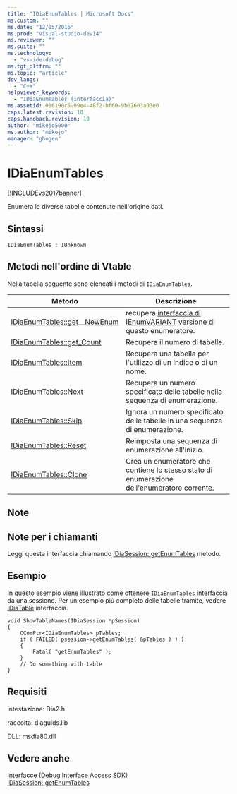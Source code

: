 ```yaml
---
title: "IDiaEnumTables | Microsoft Docs"
ms.custom: ""
ms.date: "12/05/2016"
ms.prod: "visual-studio-dev14"
ms.reviewer: ""
ms.suite: ""
ms.technology: 
  - "vs-ide-debug"
ms.tgt_pltfrm: ""
ms.topic: "article"
dev_langs: 
  - "C++"
helpviewer_keywords: 
  - "IDiaEnumTables (interfaccia)"
ms.assetid: 016190c5-09e4-48f2-bf60-9b02603a03e0
caps.latest.revision: 10
caps.handback.revision: 10
author: "mikejo5000"
ms.author: "mikejo"
manager: "ghogen"
---
```

# IDiaEnumTables
[!INCLUDE[vs2017banner](../../code-quality/includes/vs2017banner.md)]

Enumera le diverse tabelle contenute nell'origine dati.  
  
## Sintassi  
  
```  
IDiaEnumTables : IUnknown  
```  
  
## Metodi nell'ordine di Vtable  
 Nella tabella seguente sono elencati i metodi di `IDiaEnumTables`.  
  
|Metodo|Descrizione|  
|------------|-----------------|  
|[IDiaEnumTables::get\_\_NewEnum](../../debugger/debug-interface-access/idiaenumtables-get-newenum.md)|recupera [interfaccia di IEnumVARIANT](http://msdn.microsoft.com/it-it/139e3c93-faef-4003-9079-e0e94494db3e) versione di questo enumeratore.|  
|[IDiaEnumTables::get\_Count](../../debugger/debug-interface-access/idiaenumtables-get-count.md)|Recupera il numero di tabelle.|  
|[IDiaEnumTables::Item](../../debugger/debug-interface-access/idiaenumtables-item.md)|Recupera una tabella per l'utilizzo di un indice o di un nome.|  
|[IDiaEnumTables::Next](../../debugger/debug-interface-access/idiaenumtables-next.md)|Recupera un numero specificato delle tabelle nella sequenza di enumerazione.|  
|[IDiaEnumTables::Skip](../../debugger/debug-interface-access/idiaenumtables-skip.md)|Ignora un numero specificato delle tabelle in una sequenza di enumerazione.|  
|[IDiaEnumTables::Reset](../../debugger/debug-interface-access/idiaenumtables-reset.md)|Reimposta una sequenza di enumerazione all'inizio.|  
|[IDiaEnumTables::Clone](../../debugger/debug-interface-access/idiaenumtables-clone.md)|Crea un enumeratore che contiene lo stesso stato di enumerazione dell'enumeratore corrente.|  
  
## Note  
  
## Note per i chiamanti  
 Leggi questa interfaccia chiamando [IDiaSession::getEnumTables](../../debugger/debug-interface-access/idiasession-getenumtables.md) metodo.  
  
## Esempio  
 In questo esempio viene illustrato come ottenere `IDiaEnumTables` interfaccia da una sessione.  Per un esempio più completo delle tabelle tramite, vedere [IDiaTable](../../debugger/debug-interface-access/idiatable.md) interfaccia.  
  
```cpp#  
void ShowTableNames(IDiaSession *pSession)  
{  
    CComPtr<IDiaEnumTables> pTables;  
    if ( FAILED( psession->getEnumTables( &pTables ) ) )  
    {  
        Fatal( "getEnumTables" );  
    }  
    // Do something with table  
}  
```  
  
## Requisiti  
 intestazione: Dia2.h  
  
 raccolta: diaguids.lib  
  
 DLL: msdia80.dll  
  
## Vedere anche  
 [Interfacce \(Debug Interface Access SDK\)](../../debugger/debug-interface-access/interfaces-debug-interface-access-sdk.md)   
 [IDiaSession::getEnumTables](../../debugger/debug-interface-access/idiasession-getenumtables.md)